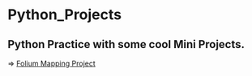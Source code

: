 # Python_Projects
## Python Practice with some cool Mini Projects.

=> [Folium Mapping Project](https://astrogeek77.github.io/Python_Projects/mapping/Map1.html)
